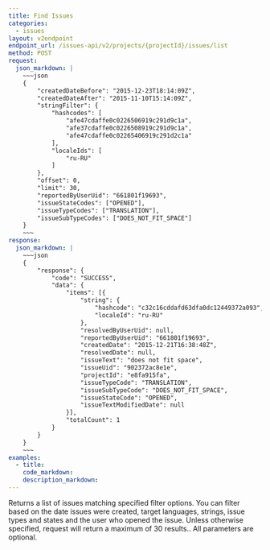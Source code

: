 ```yaml
---
title: Find Issues
categories:
  - issues
layout: v2endpoint
endpoint_url: /issues-api/v2/projects/{projectId}/issues/list
method: POST
request:
  json_markdown: |
    ~~~json
    {
        "createdDateBefore": "2015-12-23T18:14:09Z",
        "createdDateAfter": "2015-11-10T15:14:09Z",
        "stringFilter": {
            "hashcodes": [
                "afe47cdaffe0c0226506919c291d9c1a",
                "afe37cdaffe0c0226508919c291d9c1a",
                "afe47cdaffe0c02265406919c291d2c1a"
            ],
            "localeIds": [
                "ru-RU"
            ]
        },
        "offset": 0,
        "limit": 30,
        "reportedByUserUid": "661801f19693",
        "issueStateCodes": ["OPENED"],
        "issueTypeCodes": ["TRANSLATION"],
        "issueSubTypeCodes": ["DOES_NOT_FIT_SPACE"]
    }
    ~~~
response:
  json_markdown: |
    ~~~json
    {
        "response": {
            "code": "SUCCESS",
            "data": {
                "items": [{
                    "string": {
                        "hashcode": "c32c16cddafd63dfa0dc12449372a093",
                        "localeId": "ru-RU"
                    },
                    "resolvedByUserUid": null,
                    "reportedByUserUid": "661801f19693",
                    "createdDate": "2015-12-21T16:38:48Z",
                    "resolvedDate": null,
                    "issueText": "does not fit space",
                    "issueUid": "902372ac8e1e",
                    "projectId": "e8fa915fa",
                    "issueTypeCode": "TRANSLATION",
                    "issueSubTypeCode": "DOES_NOT_FIT_SPACE",
                    "issueStateCode": "OPENED",
                    "issueTextModifiedDate": null
                }],
                "totalCount": 1
            }
        }
    }
    ~~~
examples:
  - title:
    code_markdown:
    description_markdown:
---
```


Returns a list of issues matching specified filter options. You can filter based on the date issues were created, target languages, strings, issue types and states and the user who opened the issue. Unless otherwise specified, request will return a maximum of 30 results.. All parameters are optional.